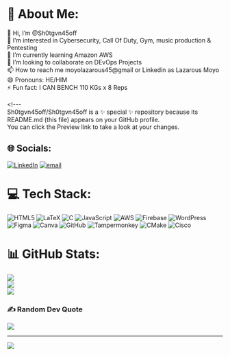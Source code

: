 # 💫 About Me:
👋 Hi, I’m @Sh0tgvn45off<br>👀 I’m interested in Cybersecurity, Call Of Duty, Gym, music production & Pentesting<br>🌱 I’m currently learning Amazon AWS<br>💞️ I’m looking to collaborate on DEvOps Projects<br>📫 How to reach me moyolazarous45@gmail or Linkedin as Lazarous Moyo<br>😄 Pronouns: HE/HIM<br>⚡ Fun fact: I CAN BENCH 110 KGs x 8 Reps<br><br><!---<br>Sh0tgvn45off/Sh0tgvn45off is a ✨ special ✨ repository because its README.md (this file) appears on your GitHub profile.<br>You can click the Preview link to take a look at your changes.


## 🌐 Socials:
[![LinkedIn](https://img.shields.io/badge/LinkedIn-%230077B5.svg?logo=linkedin&logoColor=white)](https://linkedin.com/in/https://www.linkedin.com/in/lazarous-moyo/) [![email](https://img.shields.io/badge/Email-D14836?logo=gmail&logoColor=white)](mailto:moyolazarous45@gmail.com) 

# 💻 Tech Stack:
![HTML5](https://img.shields.io/badge/html5-%23E34F26.svg?style=for-the-badge&logo=html5&logoColor=white) ![LaTeX](https://img.shields.io/badge/latex-%23008080.svg?style=for-the-badge&logo=latex&logoColor=white) ![C](https://img.shields.io/badge/c-%2300599C.svg?style=for-the-badge&logo=c&logoColor=white) ![JavaScript](https://img.shields.io/badge/javascript-%23323330.svg?style=for-the-badge&logo=javascript&logoColor=%23F7DF1E) ![AWS](https://img.shields.io/badge/AWS-%23FF9900.svg?style=for-the-badge&logo=amazon-aws&logoColor=white) ![Firebase](https://img.shields.io/badge/firebase-%23039BE5.svg?style=for-the-badge&logo=firebase) ![WordPress](https://img.shields.io/badge/WordPress-%23117AC9.svg?style=for-the-badge&logo=WordPress&logoColor=white) ![Figma](https://img.shields.io/badge/figma-%23F24E1E.svg?style=for-the-badge&logo=figma&logoColor=white) ![Canva](https://img.shields.io/badge/Canva-%2300C4CC.svg?style=for-the-badge&logo=Canva&logoColor=white) ![GitHub](https://img.shields.io/badge/github-%23121011.svg?style=for-the-badge&logo=github&logoColor=white) ![Tampermonkey](https://img.shields.io/badge/tampermonkey-%2300485B.svg?style=for-the-badge&logo=tampermonkey&logoColor=white) ![CMake](https://img.shields.io/badge/CMake-%23008FBA.svg?style=for-the-badge&logo=cmake&logoColor=white) ![Cisco](https://img.shields.io/badge/cisco-%23049fd9.svg?style=for-the-badge&logo=cisco&logoColor=black)
# 📊 GitHub Stats:
![](https://github-readme-stats.vercel.app/api?username=Sh0tgvn45off&theme=dark&hide_border=false&include_all_commits=false&count_private=false)<br/>
![](https://nirzak-streak-stats.vercel.app/?user=Sh0tgvn45off&theme=dark&hide_border=false)<br/>
![](https://github-readme-stats.vercel.app/api/top-langs/?username=Sh0tgvn45off&theme=dark&hide_border=false&include_all_commits=false&count_private=false&layout=compact)

### ✍️ Random Dev Quote
![](https://quotes-github-readme.vercel.app/api?type=horizontal&theme=radical)

---
[![](https://visitcount.itsvg.in/api?id=Sh0tgvn45off&icon=6&color=6)](https://visitcount.itsvg.in)

<!-- Proudly created with GPRM ( https://gprm.itsvg.in ) -->
